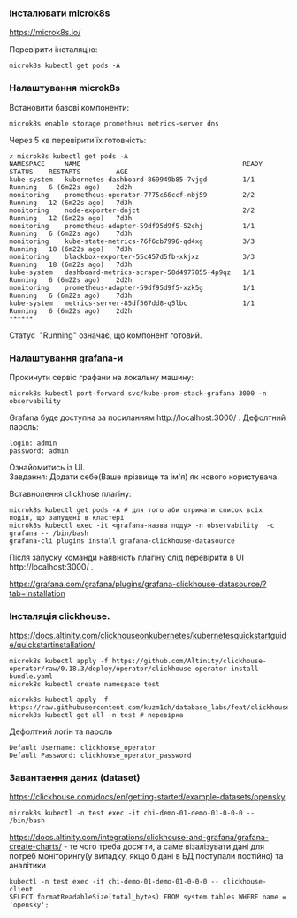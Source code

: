 ### Інсталювати microk8s

https://microk8s.io/


Перевірити інсталяцію:
```
microk8s kubectl get pods -A
```

### Налаштування microk8s
Встановити базові компоненти:
```
microk8s enable storage prometheus metrics-server dns
```

Через 5 хв перевірити їх готовність:
```
✗ microk8s kubectl get pods -A
NAMESPACE     NAME                                         READY   STATUS    RESTARTS         AGE
kube-system   kubernetes-dashboard-869949b85-7vjgd         1/1     Running   6 (6m22s ago)    2d2h
monitoring    prometheus-operator-7775c66ccf-nbj59         2/2     Running   12 (6m22s ago)   7d3h
monitoring    node-exporter-dnjct                          2/2     Running   12 (6m22s ago)   7d3h
monitoring    prometheus-adapter-59df95d9f5-52chj          1/1     Running   6 (6m22s ago)    7d3h
monitoring    kube-state-metrics-76f6cb7996-qd4xg          3/3     Running   18 (6m22s ago)   7d3h
monitoring    blackbox-exporter-55c457d5fb-xkjxz           3/3     Running   18 (6m22s ago)   7d3h
kube-system   dashboard-metrics-scraper-58d4977855-4p9qz   1/1     Running   6 (6m22s ago)    2d2h
monitoring    prometheus-adapter-59df95d9f5-xzk5g          1/1     Running   6 (6m22s ago)    7d3h
kube-system   metrics-server-85df567dd8-q5lbc              1/1     Running   6 (6m22s ago)    2d2h
******
```
Cтатус  "Running" означає, що компонент готовий.

### Налаштування grafana-и
Прокинути сервіс графани на локальну машину:
```
microk8s kubectl port-forward svc/kube-prom-stack-grafana 3000 -n observability
```

Grafana буде доступна за посиланням http://localhost:3000/ . 
Дефолтний пароль:
```
login: admin
password: admin
```
Ознайомитись із UI.  
Завдання:
Додати себе(Ваше прізвище та ім'я) як нового користувача.


Вставнолення clickhose плагіну:


```
microk8s kubectl get pods -A # для того аби отримати список всіх подів, що запущені в кластері
microk8s kubectl exec -it <grafana-назва поду> -n observability  -c grafana -- /bin/bash
grafana-cli plugins install grafana-clickhouse-datasource
```
Після запуску команди наявність плагіну слід перевірити в UI http://localhost:3000/ . 

https://grafana.com/grafana/plugins/grafana-clickhouse-datasource/?tab=installation

### Інсталяція clickhouse.
https://docs.altinity.com/clickhouseonkubernetes/kubernetesquickstartguide/quickstartinstallation/


```
microk8s kubectl apply -f https://github.com/Altinity/clickhouse-operator/raw/0.18.3/deploy/operator/clickhouse-operator-install-bundle.yaml
microk8s kubectl create namespace test

microk8s kubectl apply -f https://raw.githubusercontent.com/kuzm1ch/database_labs/feat/clickhouse/clickhouse/clickhouse.yaml
microk8s kubectl get all -n test # перевірка
```
Дефолтний логін та пароль
```
Default Username: clickhouse_operator
Default Password: clickhouse_operator_password
```

### Завантаення даних (dataset)

https://clickhouse.com/docs/en/getting-started/example-datasets/opensky

```
microk8s kubectl -n test exec -it chi-demo-01-demo-01-0-0-0 -- /bin/bash
```

https://docs.altinity.com/integrations/clickhouse-and-grafana/grafana-create-charts/ - те чого треба досягти, а саме візалізувати дані для потреб моніторингу(у випадку, якщо б дані в БД поступали постійно) та аналітики

```
kubectl -n test exec -it chi-demo-01-demo-01-0-0-0 -- clickhouse-client
SELECT formatReadableSize(total_bytes) FROM system.tables WHERE name = 'opensky';
```
